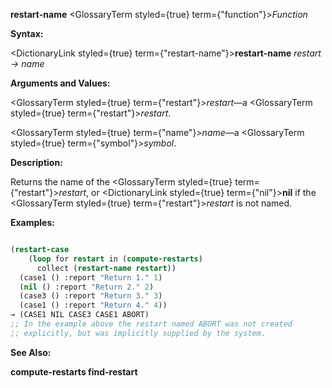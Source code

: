 **restart-name** <GlossaryTerm styled={true} term={"function"}><i>Function</i></GlossaryTerm> 



**Syntax:** 



<DictionaryLink styled={true} term={"restart-name"}><b>restart-name</b></DictionaryLink> *restart → name* 







 



 



**Arguments and Values:** 



<GlossaryTerm styled={true} term={"restart"}><i>restart</i></GlossaryTerm>—a <GlossaryTerm styled={true} term={"restart"}><i>restart</i></GlossaryTerm>. 



<GlossaryTerm styled={true} term={"name"}><i>name</i></GlossaryTerm>—a <GlossaryTerm styled={true} term={"symbol"}><i>symbol</i></GlossaryTerm>. 



**Description:** 



Returns the name of the <GlossaryTerm styled={true} term={"restart"}><i>restart</i></GlossaryTerm>, or <DictionaryLink styled={true} term={"nil"}><b>nil</b></DictionaryLink> if the <GlossaryTerm styled={true} term={"restart"}><i>restart</i></GlossaryTerm> is not named. 



**Examples:**
```lisp

(restart-case 
    (loop for restart in (compute-restarts) 
	  collect (restart-name restart)) 
  (case1 () :report "Return 1." 1) 
  (nil () :report "Return 2." 2) 
  (case3 () :report "Return 3." 3) 
  (case1 () :report "Return 4." 4)) 
→ (CASE1 NIL CASE3 CASE1 ABORT) 
;; In the example above the restart named ABORT was not created 
;; explicitly, but was implicitly supplied by the system. 

```
**See Also:** 



**compute-restarts find-restart** 



